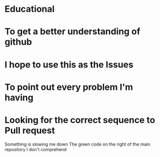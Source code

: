 # Educational
# To get a better understanding of github
# I hope to use this as the Issues
# To point out every problem I'm having
# Looking for the correct sequence to Pull request

Something is slowing me down
The green code on the right of the main repository I don't comprehend 
